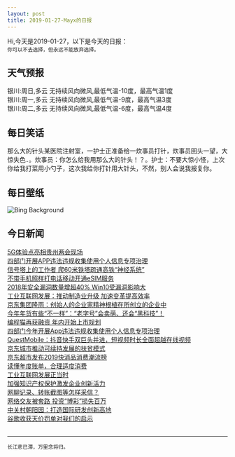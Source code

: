 ```yaml
---
layout: post
title: 2019-01-27-Mayx的日报
---
```


Hi,今天是2019-01-27，以下是今天的日报：<br><small>
你可以不去选择，但永远不能放弃选择。</small><!--more-->
## 天气预报
银川:周日,多云 无持续风向微风,最低气温-10度，最高气温1度<br>银川:周一,多云 无持续风向微风,最低气温-9度，最高气温3度<br>银川:周二,多云 无持续风向微风,最低气温-6度，最高气温4度
## 每日笑话
那么大的针头某医院注射室，一护士正准备给一炊事员打针，炊事员回头一望，大惊失色．。炊事员：你怎么给我用那么大的针头！？。护士：不要大惊小怪，上次你给我打菜用小勺子，这次我给你打针用大针头，不然，别人会说我报复你。
## 每日壁纸
![Bing Background](https://cn.bing.com/az/hprichbg/rb/FortRajgad_EN-US4329326138_1920x1080.jpg "Rajgad Fort near Pune, India (© Rohit Gowaikar/Getty Images)")
## 今日新闻

[5G体验点亮相贵州两会现场](http://it.people.com.cn/n1/2019/0126/c1009-30591694.html)   
[四部门开展APP违法违规收集使用个人信息专项治理](http://it.people.com.cn/n1/2019/0126/c1009-30591627.html)   
[信号塔上的工作者 爬60米铁塔疏通高铁“神经系统”](http://it.people.com.cn/n1/2019/0126/c1009-30591590.html)   
[不带手机照样打电话移动开通eSIM服务](http://it.people.com.cn/n1/2019/0126/c1009-30591591.html)   
[2018年安全漏洞数量增超40% Win10受漏洞影响大](http://it.people.com.cn/n1/2019/0126/c1009-30591592.html)   
[工业互联网发展：推动制造业升级 加速变革提高效率](http://it.people.com.cn/n1/2019/0126/c1009-30591547.html)   
[京东集团隆雨：创始人的企业家精神根植在所创立的企业中](http://it.people.com.cn/n1/2019/0126/c1009-30591449.html)   
[今年年货有些“不一样”：“老字号”会卖萌、还会“黑科技”！](http://it.people.com.cn/n1/2019/0126/c1009-30591282.html)   
[编程猫再获融资 年内开始上市规划](http://it.people.com.cn/n1/2019/0125/c1009-30590932.html)   
[四部门今年开展App违法违规收集使用个人信息专项治理](http://it.people.com.cn/n1/2019/0125/c1009-30590840.html)   
[QuestMobile：抖音快手双巨头并进，短视频时长全面超越在线视频](http://it.people.com.cn/n1/2019/0125/c1009-30590789.html)   
[京东城市推动可续持发展的扶贫模式](http://it.people.com.cn/n1/2019/0125/c1009-30590727.html)   
[京东超市发布2019快消品消费潮流榜](http://it.people.com.cn/n1/2019/0125/c1009-30590395.html)   
[读懂年度账单，合理适度消费](http://it.people.com.cn/n1/2019/0125/c1009-30590106.html)   
[工业互联网发展正当时](http://it.people.com.cn/n1/2019/0125/c1009-30590105.html)   
[加强知识产权保护激发企业创新活力](http://it.people.com.cn/n1/2019/0125/c1009-30590092.html)   
[网聊记录、转账截图等怎样采信？](http://it.people.com.cn/n1/2019/0125/c1009-30590089.html)   
[网络交友被套路 投资“博彩”损失百万](http://it.people.com.cn/n1/2019/0125/c1009-30590069.html)   
[中关村朝阳园：打造国际研发创新高地](http://it.people.com.cn/n1/2019/0125/c1009-30590071.html)   
[谷歌收获天价罚单对我们的启示](http://it.people.com.cn/n1/2019/0125/c1009-30590072.html)   
<br />

***

<small>长江悲已滞，万里念将归。</small>
